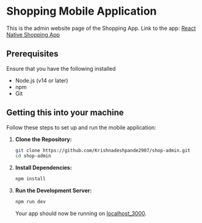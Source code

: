# Shopping Mobile Application

This is the admin website page of the Shopping App. Link to the app: [React Native Shopping App](https://github.com/Krishnadeshpande2907/Shopping-App)

## Prerequisites

Ensure that you have the following installed

- Node.js (v14 or later)
- npm
- Git

## Getting this into your machine

Follow these steps to set up and run the mobile application:

1. **Clone the Repository:**

   ```bash
   git clone https://github.com/Krishnadeshpande2907/shop-admin.git
   cd shop-admin
   ```

2. **Install Dependencies:**

   ```bash
   npm install
   ```

<!-- 3. **Set Up Environment Variables:**

   - Rename the `.env.example` file to `.env.local` and fill in the required environment variables. -->

3. **Run the Development Server:**

   ```bash
   npm run dev
   ```

   Your app should now be running on [localhost_3000](http://localhost:3000).
